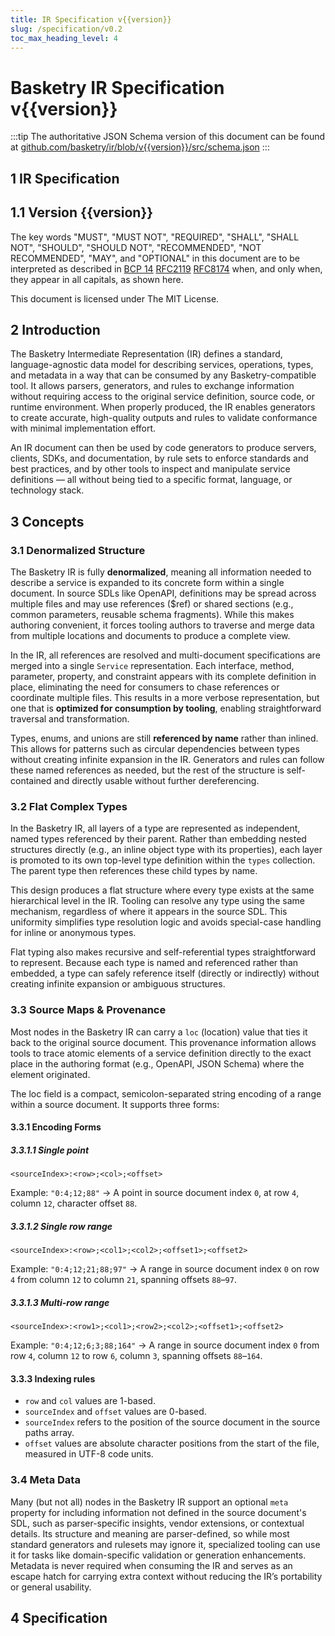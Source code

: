 ```yaml
---
title: IR Specification v{{version}}
slug: /specification/v0.2
toc_max_heading_level: 4
---
```


# Basketry IR Specification v{{version}}

:::tip
The authoritative JSON Schema version of this document can be found at [github.com/basketry/ir/blob/v{{version}}/src/schema.json](https://github.com/basketry/ir/blob/v{{version}}/src/schema.json)
:::

## 1 IR Specification

## 1.1 Version {{version}}

The key words "MUST", "MUST NOT", "REQUIRED", "SHALL", "SHALL NOT", "SHOULD", "SHOULD NOT", "RECOMMENDED", "NOT RECOMMENDED", "MAY", and "OPTIONAL" in this document are to be interpreted as described in [BCP 14](https://www.rfc-editor.org/info/bcp14) [RFC2119](https://datatracker.ietf.org/doc/html/rfc2119) [RFC8174](https://datatracker.ietf.org/doc/html/rfc8174) when, and only when, they appear in all capitals, as shown here.

This document is licensed under The MIT License.

## 2 Introduction

The Basketry Intermediate Representation (IR) defines a standard, language-agnostic data model for describing services, operations, types, and metadata in a way that can be consumed by any Basketry-compatible tool. It allows parsers, generators, and rules to exchange information without requiring access to the original service definition, source code, or runtime environment. When properly produced, the IR enables generators to create accurate, high-quality outputs and rules to validate conformance with minimal implementation effort.

An IR document can then be used by code generators to produce servers, clients, SDKs, and documentation, by rule sets to enforce standards and best practices, and by other tools to inspect and manipulate service definitions — all without being tied to a specific format, language, or technology stack.

## 3 Concepts

### 3.1 Denormalized Structure

The Basketry IR is fully **denormalized**, meaning all information needed to describe a service is expanded to its concrete form within a single document. In source SDLs like OpenAPI, definitions may be spread across multiple files and may use references ($ref) or shared sections (e.g., common parameters, reusable schema fragments). While this makes authoring convenient, it forces tooling authors to traverse and merge data from multiple locations and documents to produce a complete view.

In the IR, all references are resolved and multi-document specifications are merged into a single `Service` representation. Each interface, method, parameter, property, and constraint appears with its complete definition in place, eliminating the need for consumers to chase references or coordinate multiple files. This results in a more verbose representation, but one that is **optimized for consumption by tooling**, enabling straightforward traversal and transformation.

Types, enums, and unions are still **referenced by name** rather than inlined. This allows for patterns such as circular dependencies between types without creating infinite expansion in the IR. Generators and rules can follow these named references as needed, but the rest of the structure is self-contained and directly usable without further dereferencing.

### 3.2 Flat Complex Types

In the Basketry IR, all layers of a type are represented as independent, named types referenced by their parent. Rather than embedding nested structures directly (e.g., an inline object type with its properties), each layer is promoted to its own top-level type definition within the `types` collection. The parent type then references these child types by name.

This design produces a flat structure where every type exists at the same hierarchical level in the IR. Tooling can resolve any type using the same mechanism, regardless of where it appears in the source SDL. This uniformity simplifies type resolution logic and avoids special-case handling for inline or anonymous types.

Flat typing also makes recursive and self-referential types straightforward to represent. Because each type is named and referenced rather than embedded, a type can safely reference itself (directly or indirectly) without creating infinite expansion or ambiguous structures.

### 3.3 Source Maps & Provenance

Most nodes in the Basketry IR can carry a `loc` (location) value that ties it back to the original source document. This provenance information allows tools to trace atomic elements of a service definition directly to the exact place in the authoring format (e.g., OpenAPI, JSON Schema) where the element originated.

The loc field is a compact, semicolon-separated string encoding of a range within a source document. It supports three forms:

#### 3.3.1 Encoding Forms

##### 3.3.1.1 Single point

```
<sourceIndex>:<row>;<col>;<offset>
```

Example: `"0:4;12;88"` → A point in source document index `0`, at row `4`, column `12`, character offset `88`.

##### 3.3.1.2 Single row range

```
<sourceIndex>:<row>;<col1>;<col2>;<offset1>;<offset2>
```

Example: `"0:4;12;21;88;97"` → A range in source document index `0` on row `4` from column `12` to column `21`, spanning offsets `88`–`97`.

##### 3.3.1.3 Multi-row range

```
<sourceIndex>:<row1>;<col1>;<row2>;<col2>;<offset1>;<offset2>
```

Example: `"0:4;12;6;3;88;164"` → A range in source document index `0` from row `4`, column `12` to row `6`, column `3`, spanning offsets `88`–`164`.

#### 3.3.3 Indexing rules

- `row` and `col` values are 1-based.
- `sourceIndex` and `offset` values are 0-based.
- `sourceIndex` refers to the position of the source document in the source paths array.
- `offset` values are absolute character positions from the start of the file, measured in UTF-8 code units.

### 3.4 Meta Data

Many (but not all) nodes in the Basketry IR support an optional `meta` property for including information not defined in the source document's SDL, such as parser-specific insights, vendor extensions, or contextual details. Its structure and meaning are parser-defined, so while most standard generators and rulesets may ignore it, specialized tooling can use it for tasks like domain-specific validation or generation enhancements. Metadata is never required when consuming the IR and serves as an escape hatch for carrying extra context without reducing the IR’s portability or general usability.

## 4 Specification
